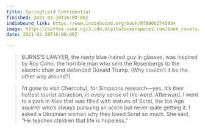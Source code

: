 ```yaml
---
title: Springfield Confidential
finished: 2021-03-28T16:00:00Z
indiebound_link: https://www.indiebound.org/book/9780062748034
image: https://coffee-cake.nyc3.cdn.digitaloceanspaces.com/book_covers/2021/springfield-confidential.jpg
date: 2021-03-28T16:00:00Z

---
```

> BURNS’S LAWYER, the nasty blue-haired guy in glasses, was inspired by Roy Cohn, the horrible man who sent the Rosenbergs to the electric chair and defended Donald Trump. (Why couldn’t it be the other way around?)

> I’d gone to visit Chernobyl, for Simpsons research—yes, it’s their hottest tourist attraction, in every sense of the word. Afterward, I went to a park in Kiev that was filled with statues of Scrat, the Ice Age squirrel who’s always pursuing an acorn but never quite getting it. I asked a Ukrainian woman why they loved Scrat so much. She said, “He teaches children that life is hopeless.”